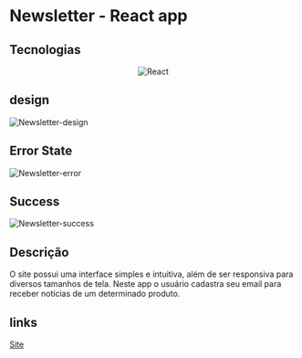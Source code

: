 # Newsletter - React app

## Tecnologias

<div align="center">

  ![React](https://img.shields.io/badge/react-%2320232a.svg?style=for-the-badge&logo=react&logoColor=%2361DAFB)

</div>

## design

![Newsletter-design](https://github.com/FelipePinha/Newsletter-ReactApp/assets/50679370/7155dec3-cfe8-43ec-90c9-b113543559e1)

## Error State

![Newsletter-error](https://github.com/FelipePinha/Newsletter-ReactApp/assets/50679370/d57954cc-68cc-4ebc-9b4e-9f51866384e0)

## Success

![Newsletter-success](https://github.com/FelipePinha/Newsletter-ReactApp/assets/50679370/7d77461e-ca34-4232-a668-50c674a55b0a)

## Descrição

<p>O site possui uma interface simples e intuitiva, além de ser responsiva para diversos tamanhos de tela. Neste app o usuário cadastra seu email para receber notícias de um determinado produto.</p>

## links

[Site](https://newsletterbypinha.netlify.app/)

